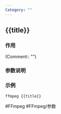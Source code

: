 ```yaml
---
Category: ""
---
```


## {{title}}

### 作用
(Comment:: "")

### 参数说明

### 示例
```bash
ffmpeg {{title}}
```

#FFmpeg #FFmpeg/参数